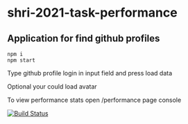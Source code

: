 # shri-2021-task-performance

## Application for find github profiles


```
npm i
npm start
```

Type github profile login in input field and press load data

Optional your could load avatar

To view performance stats open /performance page console

[![Build Status](https://app.travis-ci.com/makarovmikhail/shri-2021-task-performance.svg?branch=main)](https://app.travis-ci.com/makarovmikhail/shri-2021-task-performance)

